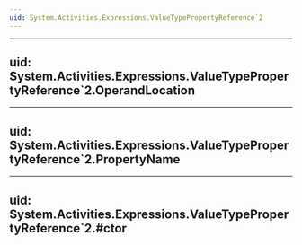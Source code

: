 ```yaml
---
uid: System.Activities.Expressions.ValueTypePropertyReference`2
---
```


---
uid: System.Activities.Expressions.ValueTypePropertyReference`2.OperandLocation
---

---
uid: System.Activities.Expressions.ValueTypePropertyReference`2.PropertyName
---

---
uid: System.Activities.Expressions.ValueTypePropertyReference`2.#ctor
---
